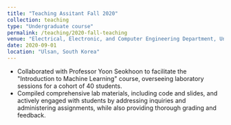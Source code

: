 ```yaml
---
title: "Teaching Assitant Fall 2020"
collection: teaching
type: "Undergraduate course"
permalink: /teaching/2020-fall-teaching
venue: "Electrical, Electronic, and Computer Engineering Department, University of Ulsan, South Korea"
date: 2020-09-01
location: "Ulsan, South Korea"
---
```


* Collaborated with Professor Yoon Seokhoon to facilitate the "Introduction to Machine Learning" course, overseeing laboratory sessions for a cohort of 40 students.
* Compiled comprehensive lab materials, including code and slides, and actively engaged with students by addressing inquiries and administering assignments, while also providing thorough grading and feedback.
